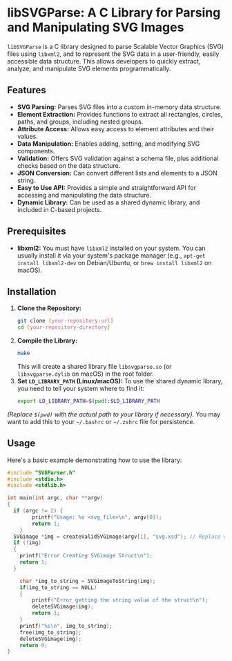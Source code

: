 # libSVGParse: A C Library for Parsing and Manipulating SVG Images

`libSVGParse` is a C library designed to parse Scalable Vector Graphics (SVG) files using `libxml2`, and to represent the SVG data in a user-friendly, easily accessible data structure. This allows developers to quickly extract, analyze, and manipulate SVG elements programmatically.

## Features

*   **SVG Parsing:** Parses SVG files into a custom in-memory data structure.
*   **Element Extraction:** Provides functions to extract all rectangles, circles, paths, and groups, including nested groups.
*   **Attribute Access:** Allows easy access to element attributes and their values.
*   **Data Manipulation:** Enables adding, setting, and modifying SVG components.
*   **Validation:** Offers SVG validation against a schema file, plus additional checks based on the data structure.
*   **JSON Conversion:** Can convert different lists and elements to a JSON string.
*   **Easy to Use API:** Provides a simple and straightforward API for accessing and manipulating the data structure.
*   **Dynamic Library:** Can be used as a shared dynamic library, and included in C-based projects.

## Prerequisites

*   **libxml2:** You must have `libxml2` installed on your system. You can usually install it via your system's package manager (e.g., `apt-get install libxml2-dev` on Debian/Ubuntu, or `brew install libxml2` on macOS).

## Installation

1.  **Clone the Repository:**
    ```bash
    git clone [your-repository-url]
    cd [your-repository-directory]
    ```
2.  **Compile the Library:**
    ```bash
    make
    ```
    This will create a shared library file `libsvgparse.so` (or `libsvgparse.dylib` on macOS) in the root folder.
3.  **Set `LD_LIBRARY_PATH` (Linux/macOS):**
    To use the shared dynamic library, you need to tell your system where to find it:
    ```bash
    export LD_LIBRARY_PATH=$(pwd):$LD_LIBRARY_PATH
    ```
   *(Replace `$(pwd)` with the actual path to your library if necessary)*. You may want to add this to your `~/.bashrc` or `~/.zshrc` file for persistence.

## Usage

Here's a basic example demonstrating how to use the library:

```c
#include "SVGParser.h"
#include <stdio.h>
#include <stdlib.h>

int main(int argc, char **argv)
{
  if (argc != 2) {
        printf("Usage: %s <svg_file>\n", argv[0]);
        return 1;
    }
  SVGimage *img = createValidSVGimage(argv[1], "svg.xsd"); // Replace with path to your SVG and Schema file.
  if (!img)
  {
    printf("Error Creating SVGimage Struct\n");
    return 1;
  }

    char *img_to_string = SVGimageToString(img);
    if(img_to_string == NULL)
    {
        printf("Error getting the string value of the struct\n");
        deleteSVGimage(img);
        return 1;
    }
    printf("%s\n", img_to_string);
    free(img_to_string);
    deleteSVGimage(img);
    return 0;
}
```
